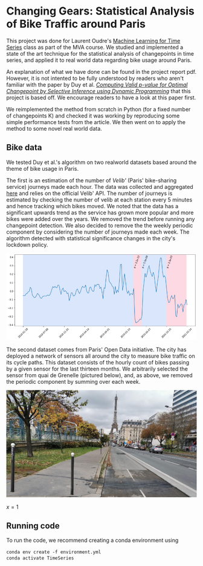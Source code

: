# Changing Gears: Statistical Analysis of Bike Traffic around Paris


This project was done for Laurent Oudre's [Machine Learning for Time Series](http://www.laurentoudre.fr/ast.html) class as part of the MVA course. We studied and implemented a state of the art technique for the statistical analysis of changepoints in time series, and applied it to real world data regarding bike usage around Paris.

An explanation of what we have done can be found in the project report pdf. However, it is not intented to be fully understood by readers who aren't familiar with the paper by Duy et al. [*Computing Valid p-value for Optimal Changepoint by Selective Inference using Dynamic Programming*](https://arxiv.org/abs/2002.09132) that this project is based off. We encourage readers to have a look at this paper first.

We reimplemented the method from scratch in Python (for a fixed number of changepoints K) and checked it was working by reproducing some simple performance tests from the article. We then went on to apply the method to some novel real world data.

## Bike data

We tested Duy et al.'s algorithm on two realworld datasets based around the theme of bike usage in Paris.

The first is an estimation of the number of *Velib'* (Paris' bike-sharing service) journeys made each hour. The data was collected and aggregated [here](https://velib.philibert.info/) and relies on the official Velib' API. The number of journeys is estimated by checking the number of velib at each station every 5 minutes and hence tracking which bikes moved. We noted that the data has a significant upwards trend as the service has grown more popular and more bikes were added over the years. We removed the trend before running any changepoint detection. We also decided to remove the the weekly periodic component by considering the number of journeys made each week. The algorithm detected with statistical significance changes in the city's lockdown policy.

![Paris](plots/velib_cp.png)

The second dataset comes from Paris' Open Data initiative. The city has deployed a network of sensors all around the city to measure bike traffic on its cycle paths. This dataset consists of the hourly count of bikes passing by a given sensor for the last thirteen months. We arbitrarily selected the sensor from quai de Grenelle (pictured below), and, as above, we removed the periodic component by summing over each week.

![Paris](eiffel.jpg)

$x=1$

## Running code
To run the code, we recommend creating a conda environment using
```
conda env create -f environment.yml
conda activate TimeSeries
```
